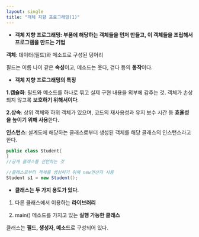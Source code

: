 ```yaml
---
layout: single
title: "객체 지향 프로그래밍(1)"
---
```


- **객체 지향 프로그래밍: 부품에 해당하는 객체들을 먼저 만들고, 이 객체들을 조립해서 프로그램을 만드는 기법**

**객체**: 데이터(필드)와 메소드로 구성된 덩어리

필드는 이름 나이 같은 **속성**이고, 메소드는 웃다, 걷다 등의 **동작**이다.

- **객체 지향 프로그래밍의 특징**

**1.캡슐화**: 필드와 메소드를 하나로 묶고 실제 구현 내용을 외부에 감추는 것. 객체가 손상되지 않고록 **보호하기 위해서이다**. 

**2.상속**: 상위 객체와 하위 객체가 있으며, 코드의 재사용성과 유지 보수 시간 등 **효율성을 높이기 위해 사용**한다.

**인스턴스**: 설계도에 해당하는 클래스로부터 생성된 객체를 해당 클래스의 인스턴스라고 한다.

```java
public class Student{
}
//공개 클래스를 선언하는 것

//클래스로부터 객체를 생성하기 위해 new연산자 사용
Student s1 = new Student();
```

- **클래스는 두 가지 용도가 있다.** 

1. 다른 클래스에서 이용하는 **라이브러리**

2. main() 메소드를 가지고 있는 **실행 가능한 클래스**

클래스는 **필드, 생성자, 메소드**로 구성되어 있다.
